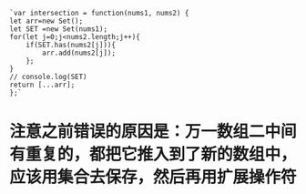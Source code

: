     `var intersection = function(nums1, nums2) {
    let arr=new Set();
    let SET =new Set(nums1);
    for(let j=0;j<nums2.length;j++){       
        if(SET.has(nums2[j])){
            arr.add(nums2[j]);
        };
    }
    // console.log(SET)
    return [...arr];
	};`

# 注意之前错误的原因是：万一数组二中间有重复的，都把它推入到了新的数组中，应该用集合去保存，然后再用扩展操作符 #